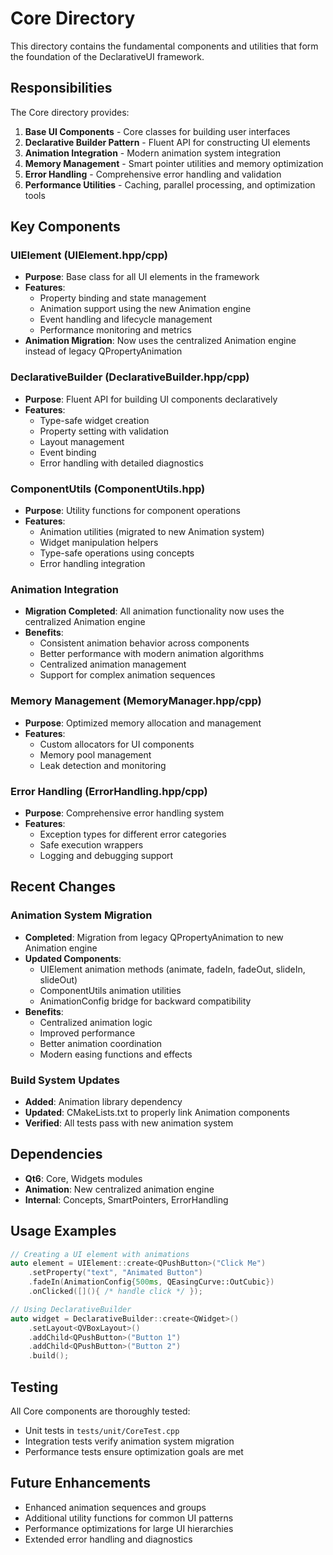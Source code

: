 # Core Directory

This directory contains the fundamental components and utilities that form the foundation of the DeclarativeUI framework.

## Responsibilities

The Core directory provides:

1. **Base UI Components** - Core classes for building user interfaces
2. **Declarative Builder Pattern** - Fluent API for constructing UI elements
3. **Animation Integration** - Modern animation system integration
4. **Memory Management** - Smart pointer utilities and memory optimization
5. **Error Handling** - Comprehensive error handling and validation
6. **Performance Utilities** - Caching, parallel processing, and optimization tools

## Key Components

### UIElement (UIElement.hpp/cpp)
- **Purpose**: Base class for all UI elements in the framework
- **Features**: 
  - Property binding and state management
  - Animation support using the new Animation engine
  - Event handling and lifecycle management
  - Performance monitoring and metrics
- **Animation Migration**: Now uses the centralized Animation engine instead of legacy QPropertyAnimation

### DeclarativeBuilder (DeclarativeBuilder.hpp/cpp)
- **Purpose**: Fluent API for building UI components declaratively
- **Features**:
  - Type-safe widget creation
  - Property setting with validation
  - Layout management
  - Event binding
  - Error handling with detailed diagnostics

### ComponentUtils (ComponentUtils.hpp)
- **Purpose**: Utility functions for component operations
- **Features**:
  - Animation utilities (migrated to new Animation system)
  - Widget manipulation helpers
  - Type-safe operations using concepts
  - Error handling integration

### Animation Integration
- **Migration Completed**: All animation functionality now uses the centralized Animation engine
- **Benefits**:
  - Consistent animation behavior across components
  - Better performance with modern animation algorithms
  - Centralized animation management
  - Support for complex animation sequences

### Memory Management (MemoryManager.hpp/cpp)
- **Purpose**: Optimized memory allocation and management
- **Features**:
  - Custom allocators for UI components
  - Memory pool management
  - Leak detection and monitoring

### Error Handling (ErrorHandling.hpp/cpp)
- **Purpose**: Comprehensive error handling system
- **Features**:
  - Exception types for different error categories
  - Safe execution wrappers
  - Logging and debugging support

## Recent Changes

### Animation System Migration
- **Completed**: Migration from legacy QPropertyAnimation to new Animation engine
- **Updated Components**:
  - UIElement animation methods (animate, fadeIn, fadeOut, slideIn, slideOut)
  - ComponentUtils animation utilities
  - AnimationConfig bridge for backward compatibility
- **Benefits**:
  - Centralized animation logic
  - Improved performance
  - Better animation coordination
  - Modern easing functions and effects

### Build System Updates
- **Added**: Animation library dependency
- **Updated**: CMakeLists.txt to properly link Animation components
- **Verified**: All tests pass with new animation system

## Dependencies

- **Qt6**: Core, Widgets modules
- **Animation**: New centralized animation engine
- **Internal**: Concepts, SmartPointers, ErrorHandling

## Usage Examples

```cpp
// Creating a UI element with animations
auto element = UIElement::create<QPushButton>("Click Me")
    .setProperty("text", "Animated Button")
    .fadeIn(AnimationConfig{500ms, QEasingCurve::OutCubic})
    .onClicked([](){ /* handle click */ });

// Using DeclarativeBuilder
auto widget = DeclarativeBuilder::create<QWidget>()
    .setLayout<QVBoxLayout>()
    .addChild<QPushButton>("Button 1")
    .addChild<QPushButton>("Button 2")
    .build();
```

## Testing

All Core components are thoroughly tested:
- Unit tests in `tests/unit/CoreTest.cpp`
- Integration tests verify animation system migration
- Performance tests ensure optimization goals are met

## Future Enhancements

- Enhanced animation sequences and groups
- Additional utility functions for common UI patterns
- Performance optimizations for large UI hierarchies
- Extended error handling and diagnostics
